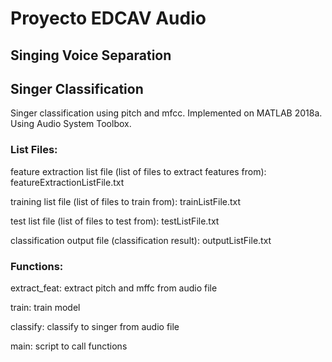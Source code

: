# Proyecto EDCAV Audio
## Singing Voice Separation

## Singer Classification
Singer classification using pitch and mfcc.
Implemented on MATLAB 2018a. Using Audio System Toolbox. 
### List Files:
feature extraction list file (list of files to extract features from): featureExtractionListFile.txt

training list file (list of files to train from): trainListFile.txt

test list file (list of files to test from): testListFile.txt

classification output file (classification result): outputListFile.txt

### Functions:
extract_feat: extract pitch and mffc from audio file

train: train model

classify: classify to singer from audio file

main: script to call functions
